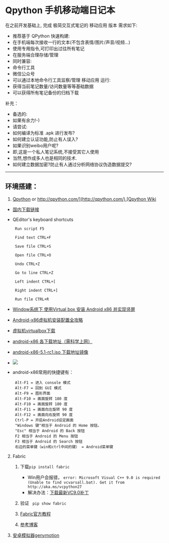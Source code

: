 # Qpython 手机移动端日记本


 在之前开发基础上, 完成 极简交互式笔记的 移动应用 版本
 需求如下:
+ 推荐基于 QPython 快速构建:
+ 在手机端每次接收一行的文本(不包含表情/图片/声音/视频...)
+ 使用专用指令,可打印出过往所有笔记
+ 在服务端合理存储/管理
+ 同时兼容:
+ 命令行工具
+ 微信公众号
+ 可以通过本地命令行工具监察/管理 移动应用 运行:
+ 获得当前笔记数量/访问数量等等基础数据
+ 可以获得所有笔记备份的归档下载

补充：

+ 备选的:
+ 如果有余力!-)
+ 请尝试:
+ 如何编译为标准 .apk 进行发布?
+ 如何建立认证功能,防止有人误入?
+ 如果识别weibo用户呢?
+ 即,这是一个私人笔记系统,不接受其它人使用
+ 当然,想作成多人也是相同的技术.
+ 如何建立数据加密?防止有人通过分析网络协议伪造数据提交?


*****

## 环境搭建：

1.  [Qpython](http://qpython.org/) or [http://qpython.com/](http://qpython.com/),[Qpython Wiki](http://wiki.qpython.org/)
 + [国内下载链接](http://openbox.mobilem.360.cn/appfun/detail?id=84676)
 + QEditor's keyboard shortcuts

		Run script F5

		Find text CTRL+F

		Save file CTRL+S

		Open file CTRL+O

		Undo CTRL+Z

		Go to line CTRL+Z

		Left indent CTRL+[

		Right indent CTRL+]

		Run file CTRL+R
 + [Window系统下 使用Virtual box 安装 Android x86 并实现竖屏](https://lzw.me/a/window-virtual-box-android-x86-resolution.html) 
 + [Android-x86虚拟机安装配置全攻略](http://www.oschina.net/question/565065_92851)
 + [虚拟机virtualbox下载](https://www.virtualbox.org/wiki/Downloads)
 + [android-x86 各下载地址（需科学上网）](http://www.android-x86.org/download)
 + [android-x86-5.1-rc1.iso 下载地址镜像](http://nchc.dl.sourceforge.net/project/android-x86/Release%205.1/android-x86-5.1-rc1.iso)
 + ![](http://i12.tietuku.com/1da3c1c0ba8dd917.jpg)
 
 + android-x86常用的快捷键有：

		Alt-F1 = 进入 console 模式
		Alt-F7 = 回到 GUI 模式
		Alt-F9 = 图形界面
		Alt-F10 = 画面旋转 180 度
		Alt-F10 = 画面旋转 180 度
		Alt-F11 = 画面向左旋转 90 度
		Alt-F12 = 画面向右旋转 90 度
		Ctrl-P = 开启Android设定画面
		"Windows 键"相当于 Android 的 Home 按钮。
		"Esc" 相当于 Android 的 Back 按钮
		F2 相当于 Android 的 Menu 按钮
		F3 相当于 Android 的 Search 按钮
		右边的菜单键（win和ctrl中间的键） = Android菜单键

2.  Fabric
	1. 下载`pip install fabric`
		+ Win用户会报错，
		`error: Microsoft Visual C++ 9.0 is required (Unable to find vcvarsall.bat). Get it from http://aka.ms/vcpython27`
		+ 解决办法：[下载最新VC9.0补丁](https://download.microsoft.com/download/7/9/6/796EF2E4-801B-4FC4-AB28-B59FBF6D907B/VCForPython27.msi)
	2. 验证 ` pip show fabric`
	
	3. [Fabric官方教程](http://docs.fabfile.org/en/1.10/)
	4. [参考博客](http://blog.csdn.net/wklken/article/details/8719541)

3.  [安卓模拟器genymotion](http://www.genymotion.net/)